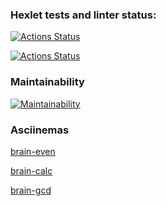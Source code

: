 ### Hexlet tests and linter status:
[![Actions Status](https://github.com/juliastetskaya/python-project-lvl1/workflows/hexlet-check/badge.svg)](https://github.com/juliastetskaya/python-project-lvl1/actions/workflows/hexlet-check.yml)

[![Actions Status](https://github.com/juliastetskaya/python-project-lvl1/actions/workflows/pyci.yml/badge.svg)](https://github.com/juliastetskaya/python-project-lvl1/actions/workflows/pyci.yml)

### Maintainability
[![Maintainability](https://api.codeclimate.com/v1/badges/a99a88d28ad37a79dbf6/maintainability)](https://codeclimate.com/github/codeclimate/codeclimate/maintainability)


### Asciinemas
[brain-even](https://asciinema.org/a/lKL8pD9tSXiL31LwIab2ow6Jx)


[brain-calc](https://asciinema.org/a/6S6MYIQs0S7AfeXJ5DlaZhsLb)


[brain-gcd](https://asciinema.org/a/KEqdpGx03YYJ00aJZpNj4xtah)
